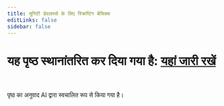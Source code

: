 ```yaml
---
title: यूनिटी डेवलपर्स के लिए स्क्रिप्टिंग बेसिक्स
editLinks: false
sidebar: false
---
```


# यह पृष्ठ स्थानांतरित कर दिया गया है: [यहां जारी रखें](./getting-started/for-unity-developers)

<br>
<br>
पृष्ठ का अनुवाद AI द्वारा स्वचालित रूप से किया गया है।